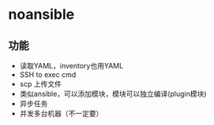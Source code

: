 # noansible

## 功能

- 读取YAML，inventory也用YAML
- SSH to exec cmd
- scp 上传文件
- 类似ansible，可以添加模块，模块可以独立编译(plugin模块)
- 异步任务
- 并发多台机器（不一定要）